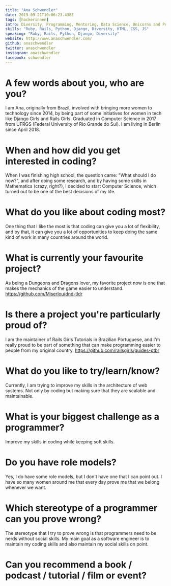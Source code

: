 ```yaml
---
title: "Ana Schwendler"
date: 2019-09-21T10:06:23.438Z
tags: [hackerinnen]
intro: Diversity, Programming, Mentoring, Data Science, Unicorns and Pop Music.
skills: "Ruby, Rails, Python, Django, Diversity, HTML, CSS, JS"
speaking: "Ruby, Rails, Python, Django, Diversity"
website: http://www.anaschwendler.com/
github: anaschwendler
twitter: anaschwendler
instagram: anaschwendler
facebook: schwendler
---
```


# A few words about you, who are you?
I am Ana, originally from Brazil, involved with bringing more women to technology since 2014, by being part
of some initiatives for women in tech like Django Girls and Rails Girls. Graduated in Computer Science in 2017 from
UFRGS (Federal University of Rio Grande do Sul). I am living in Berlin since April 2018.

# When and how did you get interested in coding?
When I was finishing high school, the question came: "What should I do now?", and after doing some research, and by having some
skills in Mathematics (crazy, right?), I decided to start Computer Science, which turned out to be one of the best decisions of my life.

# What do you like about coding most?
One thing that I like the most is that coding can give you a lot of flexibility, and by that, it can give you a lot of opportunities
to keep doing the same kind of work in many countries around the world.

# What is currently your favourite project?
As being a Dungeons and Dragons lover, my favorite project now is one that makes the mechanics of the game easier to understand.
https://github.com/Miserlou/dnd-tldr

# Is there a project you're particularly proud of? 
I am the maintainer of Rails Girls Tutorials in Brazilian Portuguese, and I'm really proud to be part of something that can make programming easier to people from my original country. https://github.com/railsgirls/guides-ptbr

# What do you like to try/learn/know?
Currently, I am trying to improve my skills in the architecture of web systems. Not only by coding but making sure that they are scalable and maintainable.

# What is your biggest challenge as a programmer?
Improve my skills in coding while keeping soft skills.

# Do you have role models?
Yes, I do have some role models, but I don't have one that I can point out. I have so many women around me that every day prove me that we belong whenever we want.

# Which stereotype of a programmer can you prove wrong?
The stereotype that I try to prove wrong is that programmers need to be nerds without social skills. My main goal as a software engineer is to maintain my coding skills and also maintain my social skills on point.

# Can you recommend a book / podcast / tutorial / film or event?

